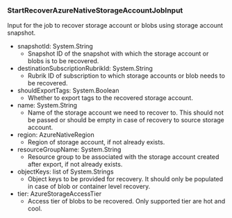 ### StartRecoverAzureNativeStorageAccountJobInput
Input for the job to recover storage account or blobs using storage account snapshot.

- snapshotId: System.String
  - Snapshot ID of the snapshot with which the storage account or blobs is to be recovered.
- destinationSubscriptionRubrikId: System.String
  - Rubrik ID of subscription to which storage accounts or blob needs to be recovered.
- shouldExportTags: System.Boolean
  - Whether to export tags to the recovered storage account.
- name: System.String
  - Name of the storage account we need to recover to. This should not be passed or should be empty in case of recovery to source storage account.
- region: AzureNativeRegion
  - Region of storage account, if not already exists.
- resourceGroupName: System.String
  - Resource group to be associated with the storage account created after export, if not already exists.
- objectKeys: list of System.Strings
  - Object keys to be provided for recovery. It should only be populated in case of blob or container level recovery.
- tier: AzureStorageAccessTier
  - Access tier of blobs to be recovered. Only supported tier are hot and cool.
